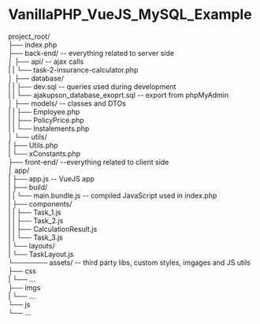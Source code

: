 # VanillaPHP_VueJS_MySQL_Example

project_root/  
├── index.php  
├── back-end/ -- everything related to server side  
│   ├── api/ -- ajax calls  
|   |   └── task-2-insurance-calculator.php  
│   ├── database/  
|   |   ├── dev.sql -- queries used during development  
|   |   └── ajakupson_database_exoprt.sql -- export from phpMyAdmin  
│   ├── models/ -- classes and DTOs  
|   |   ├── Employee.php  
|   |   ├── PolicyPrice.php  
|   |   └── Instalements.php  
│   └── utils/  
|       ├── Utils.php  
|       └── xConstants.php  
├── front-end/ --everything related to client side  
│    app/  
|        ├── app.js -- VueJS app  
|        ├── build/  
|        |    └── main.bundle.js -- compiled JavaScript used in index.php  
|        ├── components/  
|        |    ├── Task_1.js  
|        |    ├── Task_2.js  
|        |    ├── CalculationResult.js  
|        |    └── Task_3.js  
|        └── layouts/  
|            └── TaskLayout.js  
└─────── assets/ -- third party libs, custom styles, imgages and JS utils  
        ├── css  
        |    └── ...  
        ├── imgs  
        |    └── ...  
        └── js  
            └── ...              
